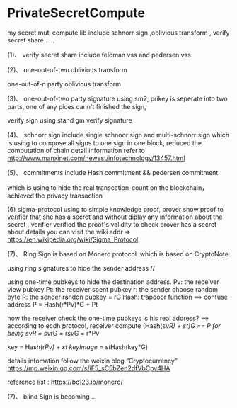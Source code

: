 # PrivateSecretCompute
my secret muti compute lib include  schnorr sign ,oblivious transform , verify secret share .....


(1)、
verify secret share include feldman vss and pedersen vss

(2)、
one-out-of-two oblivious transform 

one-out-of-n party oblivious transform

(3)、
one-out-of-two party signature using sm2, prikey is seperate into two parts, one of any pices cann't finished the sign,

verify sign using stand gm verify signature

(4)、
schnorr sign include single schnoor sign and multi-schnorr sign
which is using to compose all signs to one sign in one block, reduced the computation of chain
detail information refer to http://www.manxinet.com/newest/infotechnology/13457.html

(5)、
commitments include Hash commitment && pedersen commitment

which is using to hide the real transcation-count on the blockchain， achieved the privacy transaction

(6)
sigma-protocol using to simple knowledge proof, prover show proof to verifier that she has a secret and without 
diplay any information about the secret , verifier verified the proof's validity to check prover has a secret
about details you can visit the wiki addr => https://en.wikipedia.org/wiki/Sigma_Protocol 


(7)、
Ring Sign is based on Monero protocol ,which is based on CryptoNote

using ring signatures to hide the sender address  //

using one-time pubkeys to hide the destination address. 
Pv: the receiver view pubkey
Pt: the receiver spent pubkey
r: the sender choose random byte
R: the sender randon pubkey = rG
Hash: trapdoor function
==> confuse address P = Hash(r*Pv)*G + Pt

how the receiver check the one-time pubkeys is his real address?
==> according to ecdh protocol, receiver compute (Hash(sv*R) + st)*G == P for being sv*R = sv*rG = r*sv*G = r*Pv

key = Hash(r*Pv) + st   keyImage = st*Hash(key*G)

details infomation follow the weixin blog “Cryptocurrency”  https://mp.weixin.qq.com/s/iF5_sC5bZen2dfVbCpv4HA

reference list : https://bc123.io/monero/

(7)、
blind Sign is becoming ...




